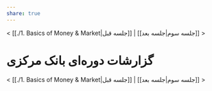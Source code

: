 ```yaml
---
share: true
---
```

< [[./1. Basics of Money & Market|جلسه قبل]] | [[جلسه سوم|جلسه بعد]] >

# گزارشات دوره‌ای بانک مرکزی





< [[./1. Basics of Money & Market|جلسه قبل]] | [[جلسه سوم|جلسه بعد]] >